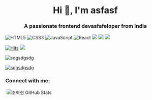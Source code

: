 <h1 align="center">Hi 👋, I'm asfasf</h1>
<h3 align="center">A passionate frontend devasfafeloper from India</h3>

![HTML5](https://img.shields.io/badge/-HTML5-F05032?style=for-the-badge&logo=html5&logoColor=ffffff)
![CSS3](https://img.shields.io/badge/-CSS3-007ACC?style=for-the-badge&logo=css3)
![JavaScript](https://img.shields.io/badge/-JavaScript-%23F7DF1C?style=for-the-badge&logo=javascript&logoColor=000000&labelColor=%23F7DF1C&color=%23FFCE5A)
![React](https://img.shields.io/badge/-React-222222?style=for-the-badge&logo=react)
<img src="https://img.shields.io/badge/JAVA-007396?style=for-the-badge&logo=java&logoColor=white">
<img src="https://img.shields.io/badge/Spring-6DB33F?style=for-the-badge&logo=Spring&logoColor=white">
<img src="https://img.shields.io/badge/bootstrap-7952B3?style=for-the-badge&logo=bootstrap&logoColor=white">

[![Hits](https://hits.seeyoufarm.com/api/count/incr/badge.svg?url=https%3A%2F%2Fgithub.com%2Fgjbae1212%2Fhit-counter&count_bg=%2379C83D&title_bg=%23555555&icon=&icon_color=%23E7E7E7&title=hits&edge_flat=false)](https://hits.seeyoufarm.com)
<a href="https://hits.seeyoufarm.com"><img src="https://hits.seeyoufarm.com/api/count/incr/badge.svg?url=https%3A%2F%2Fgithub.com%2Fgjbae1212%2Fhit-counter&count_bg=%2379C83D&title_bg=%23555555&icon=&icon_color=%23E7E7E7&title=hits&edge_flat=false"/></a>







<p align="left"> <img src="https://komarev.com/ghpvc/?username=sdgsdgsdg&label=Profile%20views&color=0e75b6&style=flat" alt="sdgsdgsdg" /> </p>

<p align="left"> <a href="https://github.com/ryo-ma/github-profile-trophy"><img src="https://github-profile-trophy.vercel.app/?username=sdgsdgsdg" alt="sdgsdgsdg" /></a> </p>

<h3 align="left">Connect with me:</h3>
<p align="left">
</p>

<p>&nbsp;<img align="center" src="https://github-readme-stats.vercel.app/api?username=sdgsdgsdg&show_icons=true&locale=en" alt="조혁현 GitHub Stats" /></p>
